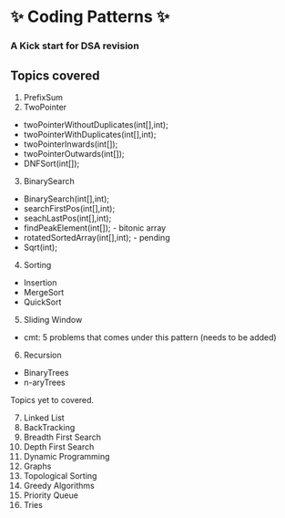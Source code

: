 # ✨ Coding Patterns ✨         

### A Kick start for DSA revision

## Topics covered
1. PrefixSum
2. TwoPointer
- twoPointerWithoutDuplicates(int[],int);
- twoPointerWithDuplicates(int[],int);
- twoPointerInwards(int[]);
- twoPointerOutwards(int[]);
- DNFSort(int[]);
3. BinarySearch
- BinarySearch(int[],int);
- searchFirstPos(int[],int);
- seachLastPos(int[],int);
- findPeakElement(int[]); - bitonic array
- rotatedSortedArray(int[],int); - pending
- Sqrt(int);
4. Sorting
- Insertion
- MergeSort
- QuickSort
5. Sliding Window
- cmt: 5 problems that comes under this pattern (needs to be added)
6. Recursion
- BinaryTrees
- n-aryTrees

Topics yet to covered.

7. Linked List
8. BackTracking
9. Breadth First Search
10. Depth First Search
11. Dynamic Programming
12. Graphs
13. Topological Sorting
14. Greedy Algorithms
15. Priority Queue
16. Tries
